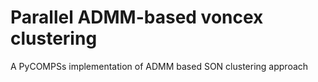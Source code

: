 # Parallel ADMM-based voncex clustering
A PyCOMPSs implementation of ADMM based SON clustering approach
